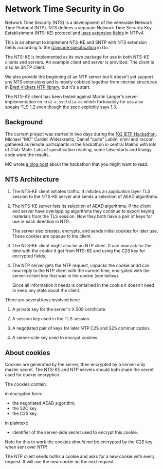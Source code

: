 # Network Time Security in Go

Network Time Security (NTS) is a development of the venerable Network
Time Protocol (NTP). NTS defines a separate Network Time Security Key
Establishment (NTS-KE) protocol and [uses extension
fields](https://tools.ietf.org/html/rfc7822) in NTPv4.

This is an attempt to implement NTS-KE and SNTP with NTS extension
fields according to the [Dansarie
specification](https://datatracker.ietf.org/doc/draft-dansarie-nts/?include_text=1)
in Go.

The NTS-KE is implemented as its own package for use in both NTS-KE
clients and servers. An example client and server is provided. The
client is also an SNTP client.

We also provide the beginning of an NTP server but it doesn't yet
support any NTS extensions and is mostly cobbled together from
internal structures in [Brett Vickers NTP
library](https://github.com/beevik/ntp/), but it's a start.

The NTS-KE client has been tested against Martin Langer's server
implementation on `nts2-e.ostfalia.de` which fortunately for uss also
speaks TLS 1.2 even though the spec explicitly says 1.3.

## Background

The current project was started in two days during the [102 IETF
Hackathon](https://trac.ietf.org/trac/ietf/meeting/wiki/102hackathon).
Michael "MC" Cardell Widerkrantz, Daniel "quite" Lublin, omni and
racoon gathered as remote participants in the hackathon in central
Malmö with lots of Club-Mate. Lots of specification reading, some
false starts and kludgy code were the results.

MC wrote [a blog post](https://hack.org/mc/blog/nts.html) about the
hackathon that you might want to read.

## NTS Architecture

1. The NTS-KE client initiates traffic. It initiates an application
   layer TLS session to the NTS-KE server and sends a selection of
   AEAD algorithms.

2. The NTS-KE server lists its selection of AEAD algorithms. If the
   client and server have overlapping algorithms they continue to
   export keying materials from the TLS session. Now they both have a
   pair of keys for use in each direction in NTP.

   The server also creates, encrypts, and sends initial cookies for
   later use. These cookies are opaque to the client.

3. The NTS-KE client might also be an NTP client. It can now ask for
   the time with the cookie it got from NTS-KE and using the C2S key
   for encrypted fields.
   
4. The NTP server gets the NTP request, unpacks the cookie andd can
   now reply to the NTP client with the current time, encrypted with
   the server->client key that was in the cookie (see below).
   
   Since all information it needs is contained in the cookie it
   doesn't need to keep any state about the client.

There are several keys involved here:

1. A private key for the server's X.509 certificate.

2. A session key used in the TLS session.

3. A negotiated pair of keys for later NTP C2S and S2S communication.

2. A server-side key used to encrypt cookies.

## About cookies

Cookies are generated by the server, then encrypted by a server-only
master secret. The NTS-KE and NTP servers should both share the secret
used for cookie encryption.
   
The cookies contain:
   
in encrypted form:
 - the negotiated AEAD algorithm, 
 - the S2C key
 - the C2S key.

in plaintext:

 - identifier of the server-side secret used to encrypt this cookie.

Note for this to work the cookies *should not* be encrypted by the C2S
key when sent over NTP!

The NTP client sends boths a cookie and asks for a new cookie with
every request. It will use the new cookie on the next request.
